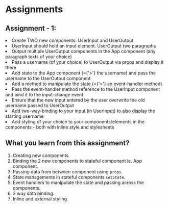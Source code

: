 # Assignments

## Assignment - 1:
<li>Create TWO new components: UserInput and UserOutput</li>
<li>UserInput should hold an input element. UserOutput two paragraphs</li>
<li>Output multiple UserOutput components in the App component (any paragraph texts of your choice)</li>
<li>Pass a username (of your choice) to UserOutput via props and display it there</li>
<li>Add state to the App component (={'>'} the username) and pass the username to the UserOutput component</li>
<li>Add a method to manipulate the state (={'>'} an event-handler method)</li>
<li>Pass the event-handler method reference to the UserInput component and bind it to the input-change event</li>
<li>Ensure that the new input entered by the user overwrite the old username passed to UserOutput</li>
<li>Add two-way-binding to your input (in UserInput) to also display the starting username</li>
<li>Add styling of your choice to your components/elements in the components - both with inline style and stylesheets</li>

## What you learn from this assignment?

1. Creating new components.
2. Binding the 2 new components to stateful component ie. App component.
3. Passing data from between component using `props`.
4. State managements in stateful components `setState`.
5. Event handlers to manipulate the state and passing across the components.
6. 2 way data binding.
7. Inline and external styling.


